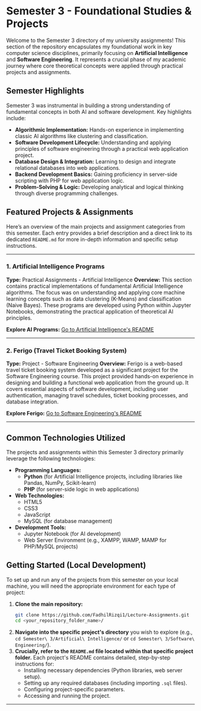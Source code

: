 # Semester 3 - Foundational Studies & Projects

Welcome to the Semester 3 directory of my university assignments! This section of the repository encapsulates my foundational work in key computer science disciplines, primarily focusing on **Artificial Intelligence** and **Software Engineering**. It represents a crucial phase of my academic journey where core theoretical concepts were applied through practical projects and assignments.

## Semester Highlights

Semester 3 was instrumental in building a strong understanding of fundamental concepts in both AI and software development. Key highlights include:

* **Algorithmic Implementation:** Hands-on experience in implementing classic AI algorithms like clustering and classification.
* **Software Development Lifecycle:** Understanding and applying principles of software engineering through a practical web application project.
* **Database Design & Integration:** Learning to design and integrate relational databases into web applications.
* **Backend Development Basics:** Gaining proficiency in server-side scripting with PHP for web application logic.
* **Problem-Solving & Logic:** Developing analytical and logical thinking through diverse programming challenges.

## Featured Projects & Assignments

Here’s an overview of the main projects and assignment categories from this semester. Each entry provides a brief description and a direct link to its dedicated `README.md` for more in-depth information and specific setup instructions.

---

### 1. Artificial Intelligence Programs

**Type:** Practical Assignments - Artificial Intelligence
**Overview:** This section contains practical implementations of fundamental Artificial Intelligence algorithms. The focus was on understanding and applying core machine learning concepts such as data clustering (K-Means) and classification (Naive Bayes). These programs are developed using Python within Jupyter Notebooks, demonstrating the practical application of theoretical AI principles.

**Explore AI Programs:** [Go to Artificial Intelligence's README](../Semester%203/Artificial%20Intelligence/README.md)

---

### 2. Ferigo (Travel Ticket Booking System)

**Type:** Project - Software Engineering
**Overview:** Ferigo is a web-based travel ticket booking system developed as a significant project for the Software Engineering course. This project provided hands-on experience in designing and building a functional web application from the ground up. It covers essential aspects of software development, including user authentication, managing travel schedules, ticket booking processes, and database integration.

**Explore Ferigo:** [Go to Software Engineering's README](../Semester%203/Software%20Engineering/README.md)

---

## Common Technologies Utilized

The projects and assignments within this Semester 3 directory primarily leverage the following technologies:

* **Programming Languages:**
    * **Python** (for Artificial Intelligence projects, including libraries like Pandas, NumPy, Scikit-learn)
    * **PHP** (for server-side logic in web applications)
* **Web Technologies:**
    * HTML5
    * CSS3
    * JavaScript
    * MySQL (for database management)
* **Development Tools:**
    * Jupyter Notebook (for AI development)
    * Web Server Environment (e.g., XAMPP, WAMP, MAMP for PHP/MySQL projects)

## Getting Started (Local Development)

To set up and run any of the projects from this semester on your local machine, you will need the appropriate environment for each type of project:

1.  **Clone the main repository:**
    ```bash
    git clone https://github.com/FadhilRizqi1/Lecture-Assignments.git
    cd <your_repository_folder_name>/
    ```
2.  **Navigate into the specific project's directory** you wish to explore (e.g., `cd Semester\ 3/Artificial\ Intelligence/` or `cd Semester\ 3/Software\ Engineering/`).
3.  **Crucially, refer to the `README.md` file located within that specific project folder.** Each project's README contains detailed, step-by-step instructions for:
    * Installing necessary dependencies (Python libraries, web server setup).
    * Setting up any required databases (including importing `.sql` files).
    * Configuring project-specific parameters.
    * Accessing and running the project.

---
